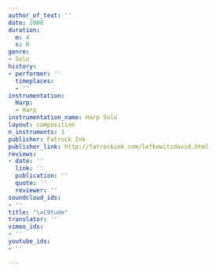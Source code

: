 ```yaml
---
author_of_text: ''
date: 2000
duration:
  m: 4
  s: 0
genre:
- Solo
history:
- performer: ''
  timeplaces:
  - ''
instrumentation:
  Harp:
  - Harp
instrumentation_name: Harp Solo
layout: composition
n_instruments: 1
publisher: Fatrock Ink
publisher_link: http://fatrockink.com/lefkowitzdavid.html
reviews:
- date: ''
  link: ''
  publication: ''
  quote: ''
  reviewer: ''
soundcloud_ids:
- ''
title: "\xC9tude"
translator: ''
vimeo_ids:
- ''
youtube_ids:
- ''

---
```

